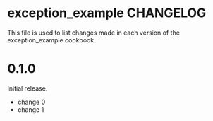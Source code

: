 # exception_example CHANGELOG

This file is used to list changes made in each version of the exception_example cookbook.

# 0.1.0

Initial release.

- change 0
- change 1

